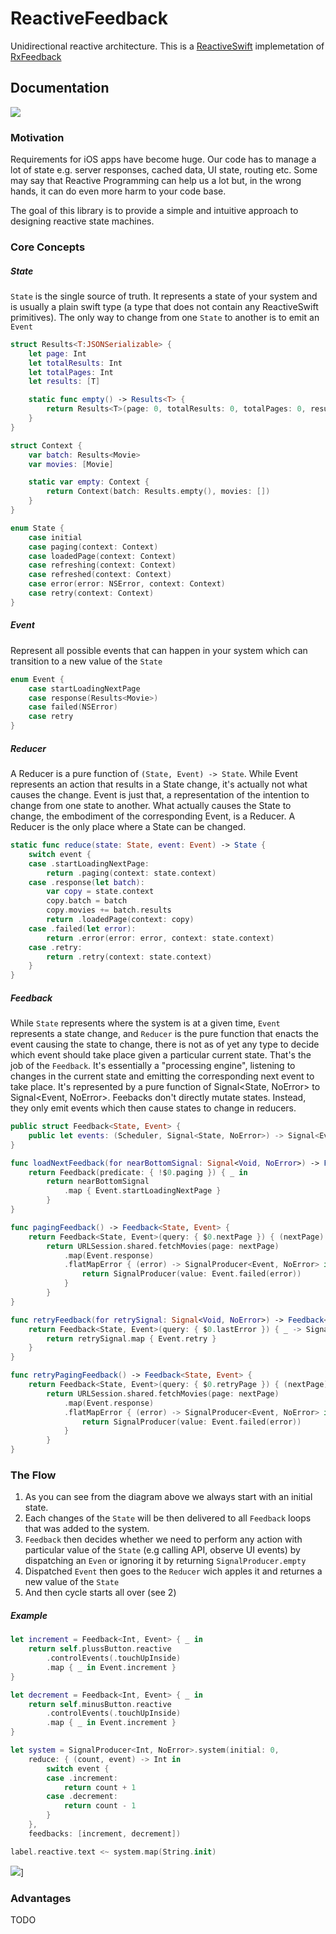 # ReactiveFeedback

Unidirectional reactive architecture. This is a [ReactiveSwift](https://github.com/ReactiveCocoa/ReactiveSwift) implemetation of [RxFeedback](https://github.com/kzaher/RxFeedback)

## Documentation

![](diagrams/ReactiveFeedback.jpg)

### Motivation

Requirements for iOS apps have become huge. Our code has to manage a lot of state e.g. server responses, cached data, UI state, routing etc. Some may say that Reactive Programming can help us a lot but, in the wrong hands, it can do even more harm to your code base.

The goal of this library is to provide a simple and intuitive approach to designing reactive state machines.

### Core Concepts

##### State 

`State` is the single source of truth. It represents a state of your system and is usually a plain swift type (a type that does not contain any ReactiveSwift primitives). The only way to change from one `State` to another is to emit an `Event`

```swift
struct Results<T:JSONSerializable> {
    let page: Int
    let totalResults: Int
    let totalPages: Int
    let results: [T]

    static func empty() -> Results<T> {
        return Results<T>(page: 0, totalResults: 0, totalPages: 0, results: [])
    }
}

struct Context {
    var batch: Results<Movie>
	var movies: [Movie]

	static var empty: Context {
		return Context(batch: Results.empty(), movies: [])
	}
}

enum State {
	case initial
	case paging(context: Context)
	case loadedPage(context: Context)
	case refreshing(context: Context)
	case refreshed(context: Context)
	case error(error: NSError, context: Context)
	case retry(context: Context)
}
```

##### Event

Represent all possible events that can happen in your system which can transition to a new value of the `State`

```swift
enum Event {
	case startLoadingNextPage
	case response(Results<Movie>)
	case failed(NSError)
	case retry
}
```

##### Reducer 

A Reducer is a pure function of `(State, Event) -> State`. While Event represents an action that results in a State change, it's actually not what causes the change. Event is just that, a representation of the intention to change from one state to another. What actually causes the State to change, the embodiment of the corresponding Event, is a Reducer. A Reducer is the only place where a State can be changed.

```swift
static func reduce(state: State, event: Event) -> State {
    switch event {
    case .startLoadingNextPage:
        return .paging(context: state.context)
    case .response(let batch):
        var copy = state.context
        copy.batch = batch
        copy.movies += batch.results
        return .loadedPage(context: copy)
    case .failed(let error):
        return .error(error: error, context: state.context)
    case .retry:
        return .retry(context: state.context)
    }
}
```

##### Feedback

While `State` represents where the system is at a given time, `Event` represents a state change, and `Reducer` is the pure function that enacts the event causing the state to change, there is not as of yet any type to decide which event should take place given a particular current state. That's the job of the `Feedback`. It's essentially a "processing engine", listening to changes in the current state and emitting the corresponding next event to take place. It's represented by a pure function of Signal<State, NoError> to Signal<Event, NoError>. Feebacks don't directly mutate states. Instead, they only emit events which then cause states to change in reducers.

```swift
public struct Feedback<State, Event> {
    public let events: (Scheduler, Signal<State, NoError>) -> Signal<Event, NoError>
}

func loadNextFeedback(for nearBottomSignal: Signal<Void, NoError>) -> Feedback<State, Event> {
    return Feedback(predicate: { !$0.paging }) { _ in
        return nearBottomSignal
            .map { Event.startLoadingNextPage }
        }
}

func pagingFeedback() -> Feedback<State, Event> {
    return Feedback<State, Event>(query: { $0.nextPage }) { (nextPage) -> SignalProducer<Event, NoError> in
        return URLSession.shared.fetchMovies(page: nextPage)
            .map(Event.response)
            .flatMapError { (error) -> SignalProducer<Event, NoError> in
                return SignalProducer(value: Event.failed(error))
            }
        }
}

func retryFeedback(for retrySignal: Signal<Void, NoError>) -> Feedback<State, Event> {
    return Feedback<State, Event>(query: { $0.lastError }) { _ -> Signal<Event, NoError> in
        return retrySignal.map { Event.retry }
    }
}

func retryPagingFeedback() -> Feedback<State, Event> {
    return Feedback<State, Event>(query: { $0.retryPage }) { (nextPage) -> SignalProducer<Event, NoError> in
        return URLSession.shared.fetchMovies(page: nextPage)
            .map(Event.response)
            .flatMapError { (error) -> SignalProducer<Event, NoError> in
                return SignalProducer(value: Event.failed(error))
            }
        }
}
```

### The Flow

1. As you can see from the diagram above we always start with an initial state.
2. Each changes of the `State` will be then delivered to all `Feedback` loops that was added to the system.
3. `Feedback` then decides whether we need to perform any action with particular value of the `State` (e.g calling API, observe UI events) by dispatching an `Even` or ignoring it by returning `SignalProducer.empty`
4. Dispatched `Event` then goes to the `Reducer` wich apples it and returnes a new value of the `State`
5. And then cycle starts all over (see 2)

##### Example
```swift
let increment = Feedback<Int, Event> { _ in
    return self.plussButton.reactive
        .controlEvents(.touchUpInside)
        .map { _ in Event.increment }
}

let decrement = Feedback<Int, Event> { _ in
    return self.minusButton.reactive
        .controlEvents(.touchUpInside)
        .map { _ in Event.increment }
}

let system = SignalProducer<Int, NoError>.system(initial: 0,
    reduce: { (count, event) -> Int in
        switch event {
        case .increment:
            return count + 1
        case .decrement:
            return count - 1
        }
    },
    feedbacks: [increment, decrement])

label.reactive.text <~ system.map(String.init)
```

![](diagrams/increment_example.gif)]

### Advantages 

TODO

